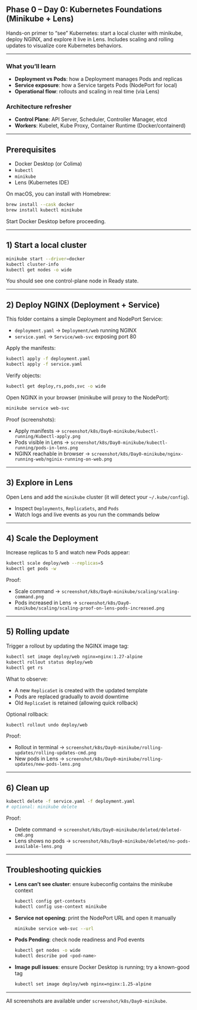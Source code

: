 ## Phase 0 – Day 0: Kubernetes Foundations (Minikube + Lens)

Hands-on primer to “see” Kubernetes: start a local cluster with minikube, deploy NGINX, and explore it live in Lens. Includes scaling and rolling updates to visualize core Kubernetes behaviors.

---

### What you’ll learn
- **Deployment vs Pods**: how a Deployment manages Pods and replicas
- **Service exposure**: how a Service targets Pods (NodePort for local)
- **Operational flow**: rollouts and scaling in real time (via Lens)

### Architecture refresher
- **Control Plane**: API Server, Scheduler, Controller Manager, etcd
- **Workers**: Kubelet, Kube Proxy, Container Runtime (Docker/containerd)

---

## Prerequisites
- Docker Desktop (or Colima)
- `kubectl`
- `minikube`
- Lens (Kubernetes IDE)

On macOS, you can install with Homebrew:

```bash
brew install --cask docker
brew install kubectl minikube
```

Start Docker Desktop before proceeding.

---

## 1) Start a local cluster

```bash
minikube start --driver=docker
kubectl cluster-info
kubectl get nodes -o wide
```

You should see one control-plane node in Ready state.

---

## 2) Deploy NGINX (Deployment + Service)

This folder contains a simple Deployment and NodePort Service:
- `deployment.yaml` → `Deployment/web` running NGINX
- `service.yaml` → `Service/web-svc` exposing port 80

Apply the manifests:

```bash
kubectl apply -f deployment.yaml
kubectl apply -f service.yaml
```

Verify objects:

```bash
kubectl get deploy,rs,pods,svc -o wide
```

Open NGINX in your browser (minikube will proxy to the NodePort):

```bash
minikube service web-svc
```

Proof (screenshots):
- Apply manifests → `screenshot/k8s/Day0-minikube/kubectl-running/Kubectl-apply.png`
- Pods visible in Lens → `screenshot/k8s/Day0-minikube/kubectl-running/pods-in-lens.png`
- NGINX reachable in browser → `screenshot/k8s/Day0-minikube/nginx-running-web/nginix-running-on-web.png`

---

## 3) Explore in Lens

Open Lens and add the `minikube` cluster (it will detect your `~/.kube/config`).
- Inspect `Deployments`, `ReplicaSets`, and `Pods`
- Watch logs and live events as you run the commands below

---

## 4) Scale the Deployment

Increase replicas to 5 and watch new Pods appear:

```bash
kubectl scale deploy/web --replicas=5
kubectl get pods -w
```

Proof:
- Scale command → `screenshot/k8s/Day0-minikube/scaling/scaling-command.png`
- Pods increased in Lens → `screenshot/k8s/Day0-minikube/scaling/scaling-proof-on-lens-pods-increased.png`

---

## 5) Rolling update

Trigger a rollout by updating the NGINX image tag:

```bash
kubectl set image deploy/web nginx=nginx:1.27-alpine
kubectl rollout status deploy/web
kubectl get rs
```

What to observe:
- A new `ReplicaSet` is created with the updated template
- Pods are replaced gradually to avoid downtime
- Old `ReplicaSet` is retained (allowing quick rollback)

Optional rollback:

```bash
kubectl rollout undo deploy/web
```

Proof:
- Rollout in terminal → `screenshot/k8s/Day0-minikube/rolling-updates/rolling-updates-cmd.png`
- New pods in Lens → `screenshot/k8s/Day0-minikube/rolling-updates/new-pods-lens.png`

---

## 6) Clean up

```bash
kubectl delete -f service.yaml -f deployment.yaml
# optional: minikube delete
```

Proof:
- Delete command → `screenshot/k8s/Day0-minikube/deleted/deleted-cmd.png`
- Lens shows no pods → `screenshot/k8s/Day0-minikube/deleted/no-pods-available-lens.png`

---

## Troubleshooting quickies

- **Lens can’t see cluster**: ensure kubeconfig contains the minikube context
  ```bash
  kubectl config get-contexts
  kubectl config use-context minikube
  ```

- **Service not opening**: print the NodePort URL and open it manually
  ```bash
  minikube service web-svc --url
  ```

- **Pods Pending**: check node readiness and Pod events
  ```bash
  kubectl get nodes -o wide
  kubectl describe pod <pod-name>
  ```

- **Image pull issues**: ensure Docker Desktop is running; try a known-good tag
  ```bash
  kubectl set image deploy/web nginx=nginx:1.25-alpine
  ```

---

All screenshots are available under `screenshot/k8s/Day0-minikube`.


